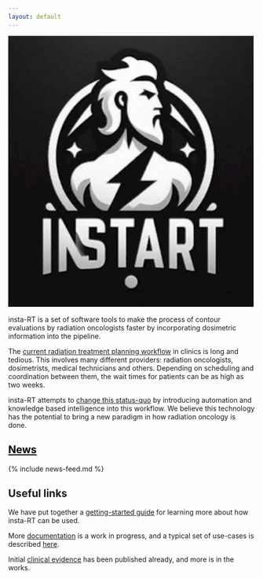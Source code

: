 ```yaml
---
layout: default
---
```


<style>
.center-content {
    text-align: center;
}

.logo {
    border: unset;
    box-shadow: unset;
    width: 500px;
}

.left-content {
    text-align: left;
}
}
</style>

<div class="center-content"></div>
<img class="logo" src="/assets/images/instart-logo.png">
<div class="left-content"></div>

insta-RT is a set of software tools to make the process of contour evaluations by radiation oncologists faster by incorporating dosimetric information into the pipeline.

The [current radiation treatment planning workflow](./current-workflow.html) in clinics is long and tedious. This involves many different providers: radiation oncologists, dosimetrists, medical technicians and others. Depending on scheduling and coordination between them, the wait times for patients can be as high as two weeks. 

insta-RT attempts to [change this status-quo](./features.html) by introducing automation and knowledge based intelligence into this workflow. We believe this technology has the potential to bring a new paradigm in how radiation oncology is done.

## [News](news.md)

<style>
h2 a {
   color: black;
}
</style>

{% include news-feed.md %}

## Useful links

We have put together a [getting-started guide](./tutorials.html) for learning more about how insta-RT can be used.

More [documentation](./documentation.html) is a work in progress, and a typical set of use-cases is described [here](./use-cases.html).

Initial [clinical evidence](./publications.html) has been published already, and more is in the works.
